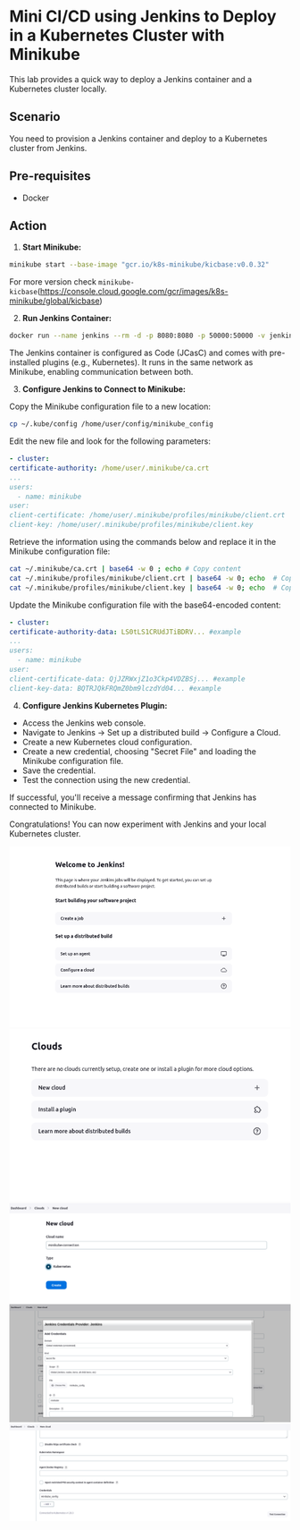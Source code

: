# Mini CI/CD using Jenkins to Deploy in a Kubernetes Cluster with Minikube

This lab provides a quick way to deploy a Jenkins container and a Kubernetes cluster locally.

## Scenario

You need to provision a Jenkins container and deploy to a Kubernetes cluster from Jenkins.

## Pre-requisites

- Docker

## Action

1. **Start Minikube:**

```bash
minikube start --base-image "gcr.io/k8s-minikube/kicbase:v0.0.32"
```

For more version check `minikube-kicbase`(https://console.cloud.google.com/gcr/images/k8s-minikube/global/kicbase)

2. **Run Jenkins Container:**

```bash
docker run --name jenkins --rm -d -p 8080:8080 -p 50000:50000 -v jenkins_data:/var/jenkins_home -v /var/run/docker.sock:/var/run/docker.sock --env JENKINS_ADMIN_ID=admin --env JENKINS_ADMIN_PASSWORD='P@ssword2#J&N1ks' --network minikube alexsimple/jenkins_jcasc:v5
```

The Jenkins container is configured as Code (JCasC) and comes with pre-installed plugins (e.g., Kubernetes). It runs in
the same network as Minikube, enabling communication between both.

3. **Configure Jenkins to Connect to Minikube:**

Copy the Minikube configuration file to a new location:

```bash
cp ~/.kube/config /home/user/config/minikube_config
```

Edit the new file and look for the following parameters:

```yaml
- cluster:
certificate-authority: /home/user/.minikube/ca.crt
...
users:
  - name: minikube
user:
client-certificate: /home/user/.minikube/profiles/minikube/client.crt
client-key: /home/user/.minikube/profiles/minikube/client.key
```

Retrieve the information using the commands below and replace it in the Minikube configuration file:

```bash
cat ~/.minikube/ca.crt | base64 -w 0 ; echo # Copy content
cat ~/.minikube/profiles/minikube/client.crt | base64 -w 0; echo  # Copy content
cat ~/.minikube/profiles/minikube/client.key | base64 -w 0; echo  # Copy content
```

Update the Minikube configuration file with the base64-encoded content:

```yaml
- cluster:
certificate-authority-data: LS0tLS1CRUdJTiBDRV... #example
...
users:
  - name: minikube
user:
client-certificate-data: QjJZRWxjZ1o3Ckp4VDZBSj... #example
client-key-data: BQTRJQkFRQmZ0bm9lczdYd04... #example
```

4. **Configure Jenkins Kubernetes Plugin:**

- Access the Jenkins web console.
- Navigate to Jenkins -> Set up a distributed build -> Configure a Cloud.
- Create a new Kubernetes cloud configuration.
- Create a new credential, choosing "Secret File" and loading the Minikube configuration file.
- Save the credential.
- Test the connection using the new credential.

If successful, you'll receive a message confirming that Jenkins has connected to Minikube.

Congratulations! You can now experiment with Jenkins and your local Kubernetes cluster.

![InitialScreen](/images/InitialScreen.png)
![InitialScreen](/images/img.png)
![InitialScreen](/images/img_1.png)
![InitialScreen](/images/img_3.png)
![InitialScreen](/images/img_4.png)